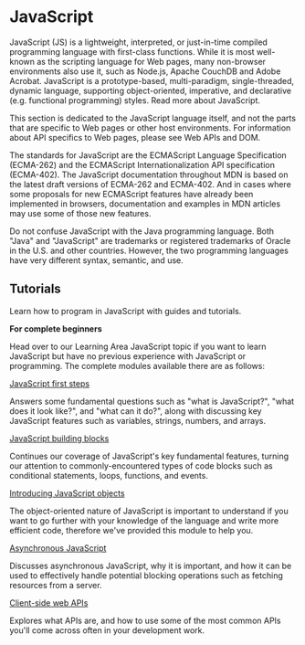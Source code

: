 # JavaScript

JavaScript (JS) is a lightweight, interpreted, or just-in-time compiled programming language with first-class functions. While it is most well-known as the scripting language for Web pages, many non-browser environments also use it, such as Node.js, Apache CouchDB and Adobe Acrobat. JavaScript is a prototype-based, multi-paradigm, single-threaded, dynamic language, supporting object-oriented, imperative, and declarative (e.g. functional programming) styles. Read more about JavaScript.

This section is dedicated to the JavaScript language itself, and not the parts that are specific to Web pages or other host environments. For information about API specifics to Web pages, please see Web APIs and DOM.

The standards for JavaScript are the ECMAScript Language Specification (ECMA-262) and the ECMAScript Internationalization API specification (ECMA-402). The JavaScript documentation throughout MDN is based on the latest draft versions of ECMA-262 and ECMA-402. And in cases where some proposals for new ECMAScript features have already been implemented in browsers, documentation and examples in MDN articles may use some of those new features.

Do not confuse JavaScript with the Java programming language. Both "Java" and "JavaScript" are trademarks or registered trademarks of Oracle in the U.S. and other countries. However, the two programming languages have very different syntax, semantic, and use.


## Tutorials
Learn how to program in JavaScript with guides and tutorials.

**For complete beginners**

Head over to our Learning Area JavaScript topic if you want to learn JavaScript but have no previous experience with JavaScript or programming. The complete modules available there are as follows:

[JavaScript first steps](https://developer.mozilla.org/en-US/docs/Learn/JavaScript/First_steps
)

Answers some fundamental questions such as "what is JavaScript?", "what does it look like?", and "what can it do?", along with discussing key JavaScript features such as variables, strings, numbers, and arrays.

[JavaScript building blocks](https://developer.mozilla.org/en-US/docs/Learn/JavaScript/Building_blocks)

Continues our coverage of JavaScript's key fundamental features, turning our attention to commonly-encountered types of code blocks such as conditional statements, loops, functions, and events.

[Introducing JavaScript objects](https://developer.mozilla.org/en-US/docs/Learn/JavaScript/Objects)

The object-oriented nature of JavaScript is important to understand if you want to go further with your knowledge of the language and write more efficient code, therefore we've provided this module to help you.

[Asynchronous JavaScript](https://developer.mozilla.org/en-US/docs/Learn/JavaScript/Asynchronous)

Discusses asynchronous JavaScript, why it is important, and how it can be used to effectively handle potential blocking operations such as fetching resources from a server.

[Client-side web APIs](https://developer.mozilla.org/en-US/docs/Learn/JavaScript/Client-side_web_APIs)

Explores what APIs are, and how to use some of the most common APIs you'll come across often in your development work.


